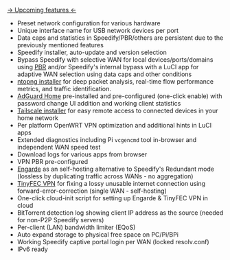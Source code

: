 [-> Upcoming features <-](https://github.com/TalalMash/SmoothWAN/projects/1)  
  
- Preset network configuration for various hardware
- Unique interface name for USB network devices per port
- Data caps and statistics in Speedify/PBR/others are persistent due to the previously mentioned features
- Speedify installer, auto-update and version selection
- Bypass Speedify with selective WAN for local devices/ports/domains using [PBR](https://docs.openwrt.melmac.net/pbr/) and/or Speedify's internal bypass with a LuCI app for adaptive WAN selection using data caps and other conditions
- [ntopng installer](https://www.ntop.org/products/traffic-analysis/ntop/) for deep packet analysis, real-time flow performance metrics, and traffic identification.
- [AdGuard Home](https://github.com/TalalMash/SmoothWAN/wiki/Setting-up-AdGuard-Home-(GL.iNet)) pre-installed and pre-configured (one-click enable) with password change UI addition and working client statistics
- [Tailscale installer](https://github.com/TalalMash/SmoothWAN/wiki/Setting-up-Tailscale) for easy remote access to connected devices in your home network  
- Per platform OpenWRT VPN optimization and additional hints in LuCI apps
- Extended diagnostics including Pi `vcgencmd` tool in-browser and independent WAN speed test
- Download logs for various apps from browser
- VPN PBR pre-configured
- [Engarde](/engarde) as an self-hosting alternative to Speedify's Redundant mode (lossless by duplicating traffic across WANs - no aggregation)
- [TinyFEC VPN](/tinyfec) for fixing a lossy unusable internet connection using forward-error-correction (single WAN - self-hosting)
- One-click cloud-init script for setting up Engarde & TinyFEC VPN in cloud
- BitTorrent detection log showing client IP address as the source (needed for non-P2P Speedify servers)
- Per-client (LAN) bandwidth limiter (EQoS)
- Auto expand storage to physical free space on PC/Pi/BPi
- Working Speedify captive portal login per WAN (locked resolv.conf)
- IPv6 ready